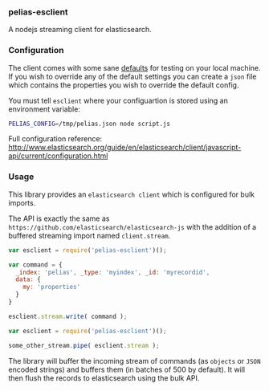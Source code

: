 
### pelias-esclient

A nodejs streaming client for elasticsearch.

### Configuration

The client comes with some sane [defaults](https://github.com/mapzen/pelias-esclient/blob/master/config/defaults.json) for testing on your local machine. If you wish to override any of the default settings you can create a `json` file which contains the properties you wish to override the default config.

You must tell `esclient` where your configuartion is stored using an environment variable:
```bash
PELIAS_CONFIG=/tmp/pelias.json node script.js
```

Full configuration reference: http://www.elasticsearch.org/guide/en/elasticsearch/client/javascript-api/current/configuration.html

### Usage

This library provides an `elasticsearch client` which is configured for bulk imports.

The API is exactly the same as `https://github.com/elasticsearch/elasticsearch-js` with the addition of a buffered streaming import named `client.stream`.

```javascript
var esclient = require('pelias-esclient')();

var command = {
  _index: 'pelias', _type: 'myindex', _id: 'myrecordid',
  data: {
    my: 'properties'
  }
}

esclient.stream.write( command );
```

```javascript
var esclient = require('pelias-esclient')();

some_other_stream.pipe( esclient.stream );
```

The library will buffer the incoming stream of commands (as `objects` or `JSON` encoded strings) and buffers them (in batches of 500 by default). It will then flush the records to elasticsearch using the bulk API.